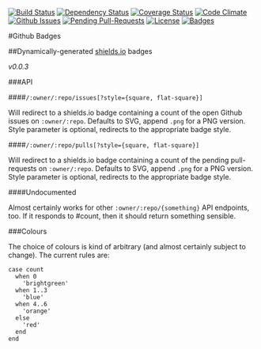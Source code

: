[![Build Status](https://travis-ci.org/pikesley/githubbadges.svg)](https://travis-ci.org/pikesley/githubbadges)
[![Dependency Status](http://img.shields.io/gemnasium/pikesley/githubbadges.svg)](https://gemnasium.com/pikesley/githubbadges)
[![Coverage Status](http://img.shields.io/coveralls/pikesley/githubbadges.svg)](https://coveralls.io/r/pikesley/githubbadges)
[![Code Climate](http://img.shields.io/codeclimate/github/pikesley/githubbadges.svg)](https://codeclimate.com/github/pikesley/githubbadges)
[![Github Issues](http://githubbadges.herokuapp.com/pikesley/githubbadges/issues.svg)](https://github.com/pikesley/githubbadges/issues)
[![Pending Pull-Requests](http://githubbadges.herokuapp.com/pikesley/githubbadges/pulls.svg)](https://github.com/pikesley/githubbadges/pulls)
[![License](http://img.shields.io/:license-mit-blue.svg)](http://pikesley.mit-license.org)
[![Badges](http://img.shields.io/:badges-8/8-ff6799.svg)](https://github.com/badges/badgerbadgerbadger)

#Github Badges

##Dynamically-generated [shields.io](http://shields.io/) badges

_v0.0.3_

###API

####`/:owner/:repo/issues[?style={square, flat-square}]`

Will redirect to a shields.io badge containing a count of the open Github issues on `:owner/:repo`. Defaults to SVG, append `.png` for a PNG version. Style parameter is optional, redirects to the appropriate badge style.

####`/:owner/:repo/pulls[?style={square, flat-square}]`

Will redirect to a shields.io badge containing a count of the pending pull-requests on `:owner/:repo`. Defaults to SVG, append `.png` for a PNG version. Style parameter is optional, redirects to the appropriate badge style.

####Undocumented

Almost certainly works for other `:owner/:repo/{something}` API endpoints, too. If it responds to #count, then it should return something sensible.

###Colours

The choice of colours is kind of arbitrary (and almost certainly subject to change). The current rules are:

    case count
      when 0
        'brightgreen'
      when 1..3
        'blue'
      when 4..6
        'orange'
      else
        'red'
      end
    end
